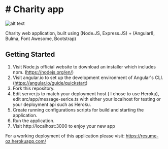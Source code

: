 # # Charity app

![alt text](https://i.imgur.com/7vNtEud.jpg)

Charity web application, built using (Node.JS, Express.JS) + (Angular8, Bulma, Font Awesome, Bootstrap)
## Getting Started

1. Visit Node.js official website to download an installer which includes npm. (https://nodejs.org/en/)
2. Visit angular.io to set up the development environment of Angular's CLI. (https://angular.io/guide/quickstart)
4. Fork this repository.
5. Edit server.js to match your deployment host ( I chose to use Heroku), edit src/app/message-serice.ts with either your localhost for testing or your deployment api such as Heroku.
6. Create running configurations scripts for build and starting the application.
7. Run the application.
8. Visit http://localhost:3000 to enjoy your new app

For a working deployment of this application please visit: https://resume-oz.herokuapp.com/
